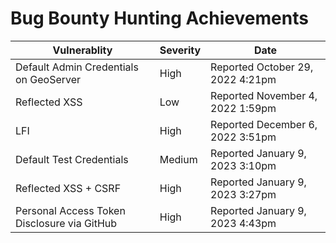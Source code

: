 # Bug Bounty Hunting Achievements
| Vulnerablity | Severity | Date |
|--------------|----------|------|
| Default Admin Credentials on GeoServer | High | Reported October 29, 2022 4:21pm |
| Reflected XSS | Low | Reported November 4, 2022 1:59pm |
| LFI | High | Reported December 6, 2022 3:51pm |
| Default Test Credentials | Medium | Reported January 9, 2023 3:10pm |
| Reflected XSS + CSRF | High | Reported January 9, 2023 3:27pm |
| Personal Access Token Disclosure via GitHub | High | Reported January 9, 2023 4:43pm |
<!---
JoshMorrison99/JoshMorrison99 is a ✨ special ✨ repository because its `README.md` (this file) appears on your GitHub profile.
You can click the Preview link to take a look at your changes.
--->

